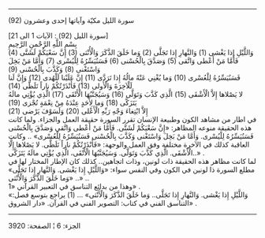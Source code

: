 ------------------------------------------------------------------------

(92) سورة الليل مكيّة وآياتها إحدى وعشرون  
  
\[سورة الليل (92) : الآيات 1 الى 21\]  
بِسْمِ اللَّهِ الرَّحْمنِ الرَّحِيمِ  
وَاللَّيْلِ إِذا يَغْشى (1) وَالنَّهارِ إِذا تَجَلَّى (2) وَما خَلَقَ الذَّكَرَ وَالْأُنْثى (3) إِنَّ
سَعْيَكُمْ لَشَتَّى (4)  
فَأَمَّا مَنْ أَعْطى وَاتَّقى (5) وَصَدَّقَ بِالْحُسْنى (6) فَسَنُيَسِّرُهُ لِلْيُسْرى (7) وَأَمَّا مَنْ بَخِلَ
وَاسْتَغْنى (8) وَكَذَّبَ بِالْحُسْنى (9)  
فَسَنُيَسِّرُهُ لِلْعُسْرى (10) وَما يُغْنِي عَنْهُ مالُهُ إِذا تَرَدَّى (11) إِنَّ عَلَيْنا لَلْهُدى (12)
وَإِنَّ لَنا لَلْآخِرَةَ وَالْأُولى (13) فَأَنْذَرْتُكُمْ ناراً تَلَظَّى (14)  
لا يَصْلاها إِلاَّ الْأَشْقَى (15) الَّذِي كَذَّبَ وَتَوَلَّى (16) وَسَيُجَنَّبُهَا الْأَتْقَى (17) الَّذِي
يُؤْتِي مالَهُ يَتَزَكَّى (18) وَما لِأَحَدٍ عِنْدَهُ مِنْ نِعْمَةٍ تُجْزى (19)  
إِلاَّ ابْتِغاءَ وَجْهِ رَبِّهِ الْأَعْلى (20) وَلَسَوْفَ يَرْضى (21)  
في اطار من مشاهد الكون وطبيعة الإنسان تقرر السورة حقيقة العمل والجزاء.
ولما كانت هذه الحقيقة منوعه المظاهر: «إِنَّ سَعْيَكُمْ لَشَتَّى. فَأَمَّا مَنْ أَعْطى وَاتَّقى
وَصَدَّقَ بِالْحُسْنى فَسَنُيَسِّرُهُ لِلْيُسْرى. وَأَمَّا مَنْ بَخِلَ وَاسْتَغْنى وَكَذَّبَ بِالْحُسْنى فَسَنُيَسِّرُهُ
لِلْعُسْرى» .. وكانت العاقبة كذلك في الآخرة مختلفة وفق العمل والوجهة:
«فَأَنْذَرْتُكُمْ ناراً تَلَظَّى. لا يَصْلاها إِلَّا الْأَشْقَى. الَّذِي كَذَّبَ وَتَوَلَّى. وَسَيُجَنَّبُهَا
الْأَتْقَى، الَّذِي يُؤْتِي مالَهُ يَتَزَكَّى..» .  
لما كانت مظاهر هذه الحقيقة ذات لونين، وذات اتجاهين.. كذلك كان الإطار
المختار لها في مطلع السورة ذا لونين في الكون وفي النفس سواء: «وَاللَّيْلِ إِذا
يَغْشى. وَالنَّهارِ إِذا تَجَلَّى» .. «وَما خَلَقَ الذَّكَرَ وَالْأُنْثى» ..  
وهذا من بدائع التناسق في التعبير القرآني «1» .  
«وَاللَّيْلِ إِذا يَغْشى. وَالنَّهارِ إِذا تَجَلَّى.. وَما خَلَقَ الذَّكَرَ وَالْأُنْثى» ... (1)
يراجع بتوسع فصل: التناسق الفني في كتاب: التصوير الفني في القرآن. «دار
الشروق» .

------------------------------------------------------------------------

الجزء: 6 ¦ الصفحة: 3920
